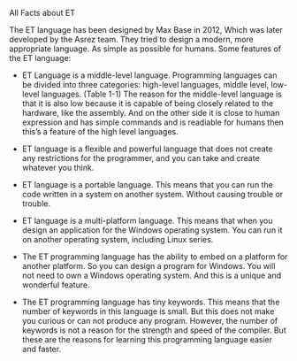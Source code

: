 
All Facts about ET

The ET language has been designed by Max Base in 2012, Which was later developed by the Asrez
team. They tried to design a modern, more appropriate language. As simple as possible for humans.
Some features of the ET language:

- ET Language is a middle-level language. Programming languages can be divided into three
categories: high-level languages, middle level, low-level languages. (Table 1-1) The reason
for the middle-level language is that it is also low because it is capable of being closely related
to the hardware, like the assembly. And on the other side it is close to human expression and
has simple commands and is readiable for humans then this’s a feature of the high level
languages.

- ET language is a flexible and powerful language that does not create any restrictions for the
programmer, and you can take and create whatever you think.

- ET language is a portable language. This means that you can run the code written in a system
on another system. Without causing trouble or trouble.

- ET language is a multi-platform language. This means that when you design an application
for the Windows operating system. You can run it on another operating system, including
Linux series.

- The ET programming language has the ability to embed on a platform for another platform.
So you can design a program for Windows. You will not need to own a Windows operating
system. And this is a unique and wonderful feature.

- The ET programming language has tiny keywords. This means that the number of keywords
in this language is small. But this does not make you curious or can not produce any program.
However, the number of keywords is not a reason for the strength and speed of the compiler.
But these are the reasons for learning this programming language easier and faster.
